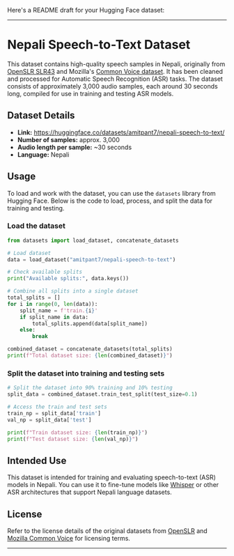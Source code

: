 Here's a README draft for your Hugging Face dataset:

---

# Nepali Speech-to-Text Dataset

This dataset contains high-quality speech samples in Nepali, originally from [OpenSLR SLR43](https://www.openslr.org/43/) and Mozilla's [Common Voice dataset](https://discourse.mozilla.org/t/common-voice-19-0-dataset-release/135857/1). It has been cleaned and processed for Automatic Speech Recognition (ASR) tasks. The dataset consists of approximately 3,000 audio samples, each around 30 seconds long, compiled for use in training and testing ASR models.

## Dataset Details

- **Link:** https://huggingface.co/datasets/amitpant7/nepali-speech-to-text/
- **Number of samples:** approx. 3,000
- **Audio length per sample:** ~30 seconds
- **Language:** Nepali

## Usage

To load and work with the dataset, you can use the `datasets` library from Hugging Face. Below is the code to load, process, and split the data for training and testing.

### Load the dataset

```python
from datasets import load_dataset, concatenate_datasets

# Load dataset
data = load_dataset("amitpant7/nepali-speech-to-text")

# Check available splits
print("Available splits:", data.keys())

# Combine all splits into a single dataset
total_splits = []
for i in range(0, len(data)):
    split_name = f'train.{i}'
    if split_name in data:
        total_splits.append(data[split_name])
    else:
        break

combined_dataset = concatenate_datasets(total_splits)
print(f"Total dataset size: {len(combined_dataset)}")
```

### Split the dataset into training and testing sets

```python
# Split the dataset into 90% training and 10% testing
split_data = combined_dataset.train_test_split(test_size=0.1)

# Access the train and test sets
train_np = split_data['train']
val_np = split_data['test']

print(f"Train dataset size: {len(train_np)}")
print(f"Test dataset size: {len(val_np)}")
```

## Intended Use

This dataset is intended for training and evaluating speech-to-text (ASR) models in Nepali. You can use it to fine-tune models like [Whisper](https://huggingface.co/models?search=whisper) or other ASR architectures that support Nepali language datasets.

## License

Refer to the license details of the original datasets from [OpenSLR](https://www.openslr.org/resources/43/LICENSE) and [Mozilla Common Voice](https://commonvoice.mozilla.org/en/datasets) for licensing terms.

---
